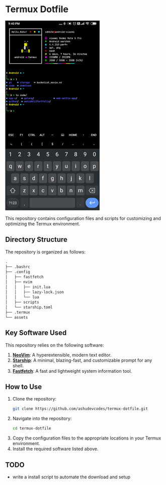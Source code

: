 # Termux Dotfile

<kbd><img src="assets/termux.jpg" width="" height="600"></kbd>

This repository contains configuration files and scripts for customizing and optimizing the Termux environment.

## Directory Structure

The repository is organized as follows:
```
.
├── .bashrc
├── .config
│   ├── fastfetch
│   ├── nvim
│   │   ├── init.lua
│   │   ├── lazy-lock.json
│   │   └── lua
│   ├── scripts
│   └── starship.toml
├── .termux
└── assets
```
## Key Software Used

This repository relies on the following software:

1. **[NeoVim](https://neovim.io/)**: A hyperextensible, modern text editor.
2. **[Starship](https://starship.rs/)**: A minimal, blazing-fast, and customizable prompt for any shell.
3. **[Fastfetch](https://github.com/LinusDierheimer/fastfetch)**: A fast and lightweight system information tool.

## How to Use

1. Clone the repository:
   ```bash
   git clone https://github.com/ashudevcodes/termux-dotfile.git
   ```
2. Navigate into the repository:
   ```bash
   cd termux-dotfile
   ```
3. Copy the configuration files to the appropriate locations in your Termux environment.
4. Install the required software listed above.

## TODO 
- write a install script to automate the download and setup
